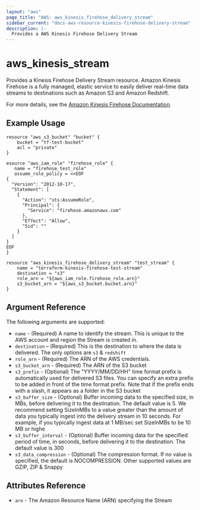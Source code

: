 ```yaml
---
layout: "aws"
page_title: "AWS: aws_kinesis_firehose_delivery_stream"
sidebar_current: "docs-aws-resource-kinesis-firehose-delivery-stream"
description: |-
  Provides a AWS Kinesis Firehose Delivery Stream
---
```


# aws\_kinesis\_stream

Provides a Kinesis Firehose Delivery Stream resource. Amazon Kinesis Firehose is a fully managed, elastic service to easily deliver real-time data streams to destinations such as Amazon S3 and Amazon Redshift.

For more details, see the [Amazon Kinesis Firehose Documentation][1].

## Example Usage

```
resource "aws_s3_bucket" "bucket" {
	bucket = "tf-test-bucket"
	acl = "private"
}

esource "aws_iam_role" "firehose_role" {
   name = "firehose_test_role"
   assume_role_policy = <<EOF
{
  "Version": "2012-10-17",
  "Statement": [
    {
      "Action": "sts:AssumeRole",
      "Principal": {
        "Service": "firehose.amazonaws.com"
      },
      "Effect": "Allow",
      "Sid": ""
    }
  ]
}
EOF
}

resource "aws_kinesis_firehose_delivery_stream" "test_stream" {
	name = "terraform-kinesis-firehose-test-stream"
	destination = "s3"
	role_arn = "${aws_iam_role.firehose_role.arn}"
	s3_bucket_arn = "${aws_s3_bucket.bucket.arn}"
}
```

## Argument Reference

The following arguments are supported:

* `name` - (Required) A name to identify the stream. This is unique to the 
AWS account and region the Stream is created in.
* `destination` – (Required) This is the destination to where the data is delivered. The only options are `s3` & `redshift`
* `role_arn` - (Required) The ARN of the AWS credentials.
* `s3_bucket_arn` - (Required) The ARN of the S3 bucket
* `s3_prefix` - (Optional) The "YYYY/MM/DD/HH" time format prefix is automatically used for delivered S3 files. You can specify an extra prefix to be added in front of the time format prefix. Note that if the prefix ends with a slash, it appears as a folder in the S3 bucket
* `s3_buffer_size` - (Optional) Buffer incoming data to the specified size, in MBs, before delivering it to the destination. The default value is 5.
                                We recommend setting SizeInMBs to a value greater than the amount of data you typically ingest into the delivery stream in 10 seconds. For example, if you typically ingest data at 1 MB/sec set SizeInMBs to be 10 MB or highe
* `s3_buffer_interval` - (Optional) Buffer incoming data for the specified period of time, in seconds, before delivering it to the destination. The default value is 300
* `s3_data_compression` - (Optional) The compression format. If no value is specified, the default is NOCOMPRESSION. Other supported values are GZIP, ZIP & Snappy 


## Attributes Reference

* `arn` - The Amazon Resource Name (ARN) specifying the Stream

[1]: http://aws.amazon.com/documentation/firehose/
